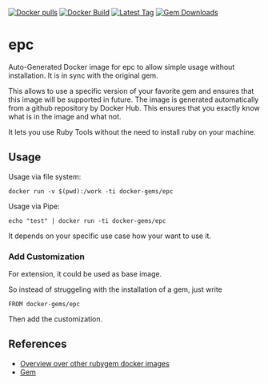 [![Docker pulls](https://img.shields.io/docker/pulls/rubygem/epc.svg)](https://hub.docker.com/r/rubygem/epc/)
[![Docker Build](https://img.shields.io/docker/automated/rubygem/epc.svg)](https://hub.docker.com/r/rubygem/epc/)
[![Latest Tag](https://img.shields.io/github/tag/docker-rubygem/epc.svg)](https://hub.docker.com/r/rubygem/epc/)
[![Gem Downloads](https://img.shields.io/gem/dt/epc.svg)](https://rubygems.org/gems/epc/)
# epc

Auto-Generated Docker image for epc to allow simple usage without installation.
It is in sync with the original gem.

This allows to use a specific version of your favorite gem and ensures that this image will be supported in future.
The image is generated automatically from a github repository by Docker Hub.
This ensures that you exactly know what is in the image and what not.

It lets you use Ruby Tools without the need to install ruby on your machine.

## Usage

Usage via file system:

`docker run -v $(pwd):/work -ti docker-gems/epc`

Usage via Pipe:

`echo "test" | docker run -ti docker-gems/epc`

It depends on your specific use case how your want to use it.

### Add Customization

For extension, it could be used as base image.

So instead of struggeling with the installation of a gem, just write

`FROM docker-gems/epc`

Then add the customization.

## References

 - [Overview over other rubygem docker images](https://github.com/thinkbot/docker-rubygem)
 - [Gem](https://rubygems.org/gems/epc/)
